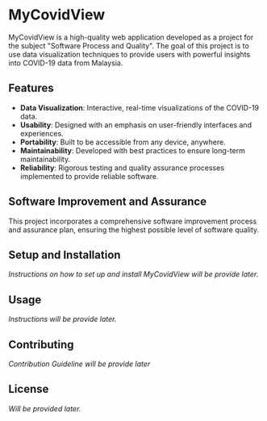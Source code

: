 # MyCovidView

MyCovidView is a high-quality web application developed as a project for the subject "Software Process and Quality". The goal of this project is to use data visualization techniques to provide users with powerful insights into COVID-19 data from Malaysia.

## Features

- **Data Visualization**: Interactive, real-time visualizations of the COVID-19 data.
- **Usability**: Designed with an emphasis on user-friendly interfaces and experiences.
- **Portability**: Built to be accessible from any device, anywhere.
- **Maintainability**: Developed with best practices to ensure long-term maintainability.
- **Reliability**: Rigorous testing and quality assurance processes implemented to provide reliable software.

## Software Improvement and Assurance

This project incorporates a comprehensive software improvement process and assurance plan, ensuring the highest possible level of software quality.

## Setup and Installation

_Instructions on how to set up and install MyCovidView will be provide later._

## Usage

_Instructions will be provide later._

## Contributing

_Contribution Guideline will be provide later_

## License

_Will be provided later._
